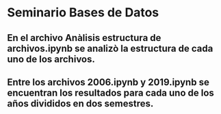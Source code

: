 # Seminario Bases de Datos
## En el archivo Anàlisis estructura de archivos.ipynb se analizò la estructura de cada uno de los archivos.
## Entre los archivos 2006.ipynb y 2019.ipynb se encuentran los resultados para cada uno de los años divididos en dos semestres.

